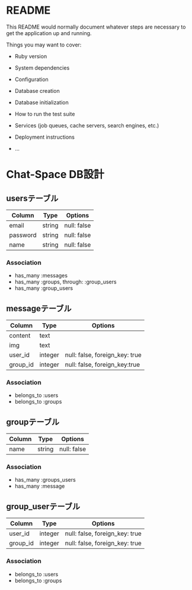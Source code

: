 # README

This README would normally document whatever steps are necessary to get the
application up and running.

Things you may want to cover:

* Ruby version

* System dependencies

* Configuration

* Database creation

* Database initialization

* How to run the test suite

* Services (job queues, cache servers, search engines, etc.)

* Deployment instructions

* ...
# Chat-Space DB設計
## usersテーブル
|Column|Type|Options|
|------|----|-------|
|email|string|null: false|unique: true｜
|password|string|null: false|
|name|string|null: false|
### Association
- has_many :messages
- has_many :groups, through: :group_users
- has_many :group_users

## messageテーブル
|Column|Type|Options|
|------|----|-------|
|content|text||
|img|text||
|user_id|integer|null: false, foreign_key: true|
|group_id|integer|null: false, foreign_key:true|
### Association
- belongs_to :users
- belongs_to :groups

## groupテーブル
|Column|Type|Options|
|------|----|-------|
|name|string|null: false|
### Association
- has_many :groups_users
- has_many :message

## group_userテーブル
|Column|Type|Options|
|------|----|-------|
|user_id|integer|null: false, foreign_key: true|
|group_id|integer|null: false, foreign_key: true|
### Association
- belongs_to :users
- belongs_to :groups
